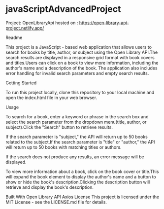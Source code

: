 # javaScriptAdvancedProject
Project: OpenLibraryApi
hosted on : https://open-library-api-project.netlify.app/


Readme

This project is a JavaScript - based web application that allows users to search for books by title, author, or subject using the Open Library API.The search results are displayed in a responsive grid format with book covers and titles.Users can click on a book to view more information, including the author's name and a description of the book. The application also includes error handling for invalid search parameters and empty search results.

Getting Started

To run this project locally, clone this repository to your local machine and open the index.html file in your web browser.


  Usage

To search for a book, enter a keyword or phrase in the search box and select the search parameter from the dropdown menu(title, author, or subject).Click the "Search" button to retrieve results.

If the search parameter is "subject," the API will return up to 50 books related to the subject.If the search parameter is "title" or "author," the API will return up to 50 books with matching titles or authors.

If the search does not produce any results, an error message will be displayed.

To view more information about a book, click on the book cover or title.This will expand the book element to display the author's name and a button to show or hide the book's description.Clicking the description button will retrieve and display the book's description.

Built With
Open Library API
Axios
License
This project is licensed under the MIT License - see the LICENSE.md file for details.
